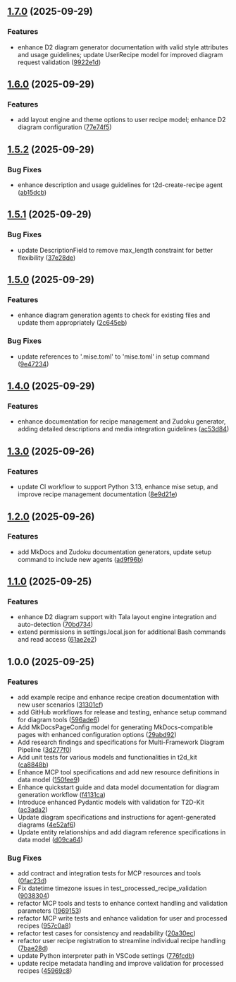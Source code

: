 ## [1.7.0](https://github.com/afterthought/t2d-kit/compare/v1.6.0...v1.7.0) (2025-09-29)

### Features

* enhance D2 diagram generator documentation with valid style attributes and usage guidelines; update UserRecipe model for improved diagram request validation ([9922e1d](https://github.com/afterthought/t2d-kit/commit/9922e1dde26e0de3add2652e1e5dc067a38f4fb1))

## [1.6.0](https://github.com/afterthought/t2d-kit/compare/v1.5.2...v1.6.0) (2025-09-29)

### Features

* add layout engine and theme options to user recipe model; enhance D2 diagram configuration ([77e74f5](https://github.com/afterthought/t2d-kit/commit/77e74f58e4bc2b9280e2dd1bab98093ca208e788))

## [1.5.2](https://github.com/afterthought/t2d-kit/compare/v1.5.1...v1.5.2) (2025-09-29)

### Bug Fixes

* enhance description and usage guidelines for t2d-create-recipe agent ([ab15dcb](https://github.com/afterthought/t2d-kit/commit/ab15dcb3916181bf87e964c3cf224cc65c9c3aa5))

## [1.5.1](https://github.com/afterthought/t2d-kit/compare/v1.5.0...v1.5.1) (2025-09-29)

### Bug Fixes

* update DescriptionField to remove max_length constraint for better flexibility ([37e28de](https://github.com/afterthought/t2d-kit/commit/37e28de12f57d07cdb55d0a40c7922e2ad9f12e1))

## [1.5.0](https://github.com/afterthought/t2d-kit/compare/v1.4.0...v1.5.0) (2025-09-29)

### Features

* enhance diagram generation agents to check for existing files and update them appropriately ([2c645eb](https://github.com/afterthought/t2d-kit/commit/2c645eb0842f403742740306756d65dcb66ffe05))

### Bug Fixes

* update references to '.mise.toml' to 'mise.toml' in setup command ([9e47234](https://github.com/afterthought/t2d-kit/commit/9e47234ba9c58dcbb770119a5b75d0501eea52c3))

## [1.4.0](https://github.com/afterthought/t2d-kit/compare/v1.3.0...v1.4.0) (2025-09-29)

### Features

* enhance documentation for recipe management and Zudoku generator, adding detailed descriptions and media integration guidelines ([ac53d84](https://github.com/afterthought/t2d-kit/commit/ac53d84933fcf7fb97e28e821193d50aa8a5d7f9))

## [1.3.0](https://github.com/afterthought/t2d-kit/compare/v1.2.0...v1.3.0) (2025-09-26)

### Features

* update CI workflow to support Python 3.13, enhance mise setup, and improve recipe management documentation ([8e9d21e](https://github.com/afterthought/t2d-kit/commit/8e9d21eee005a6e07f12d286fb0219cdf162fc30))

## [1.2.0](https://github.com/afterthought/t2d-kit/compare/v1.1.0...v1.2.0) (2025-09-26)

### Features

* add MkDocs and Zudoku documentation generators, update setup command to include new agents ([ad9f96b](https://github.com/afterthought/t2d-kit/commit/ad9f96b869daa6337dc2e36c41ced484ad5dd64b))

## [1.1.0](https://github.com/afterthought/t2d-kit/compare/v1.0.0...v1.1.0) (2025-09-25)

### Features

* enhance D2 diagram support with Tala layout engine integration and auto-detection ([70bd734](https://github.com/afterthought/t2d-kit/commit/70bd7344f42358522f7aaa38bea69e8119d0011b))
* extend permissions in settings.local.json for additional Bash commands and read access ([61ae2e2](https://github.com/afterthought/t2d-kit/commit/61ae2e26c98e9c34d42cf3e3f47718091cc82d83))

## 1.0.0 (2025-09-25)

### Features

* add example recipe and enhance recipe creation documentation with new user scenarios ([31301cf](https://github.com/afterthought/t2d-kit/commit/31301cfdba43cca2f71d688937541dbd35405409))
* add GitHub workflows for release and testing, enhance setup command for diagram tools ([596ade6](https://github.com/afterthought/t2d-kit/commit/596ade6456b0cbe174b81fe33a761329014c220f))
* Add MkDocsPageConfig model for generating MkDocs-compatible pages with enhanced configuration options ([29abd92](https://github.com/afterthought/t2d-kit/commit/29abd9203814599e62225590c3d3e9a81ed1b28e))
* Add research findings and specifications for Multi-Framework Diagram Pipeline ([3d277f0](https://github.com/afterthought/t2d-kit/commit/3d277f0b3a7ebd2aaa768eff652c60d71ec61bce))
* Add unit tests for various models and functionalities in t2d_kit ([ca8848b](https://github.com/afterthought/t2d-kit/commit/ca8848bee1c133d30d54638099858ec04637f321))
* Enhance MCP tool specifications and add new resource definitions in data model ([150fee9](https://github.com/afterthought/t2d-kit/commit/150fee9d8f2967c79e78ae7256182c68fc835d22))
* Enhance quickstart guide and data model documentation for diagram generation workflow ([f4131ca](https://github.com/afterthought/t2d-kit/commit/f4131caaf8ab1392204d8f072a3893f9c56e4d38))
* Introduce enhanced Pydantic models with validation for T2D-Kit ([ac3ada2](https://github.com/afterthought/t2d-kit/commit/ac3ada2cc6c30bfcfe531c021815b40af6bb4258))
* Update diagram specifications and instructions for agent-generated diagrams ([4e52af6](https://github.com/afterthought/t2d-kit/commit/4e52af69cc539cbbe0a1642b255073724bfe2240))
* Update entity relationships and add diagram reference specifications in data model ([d09ca64](https://github.com/afterthought/t2d-kit/commit/d09ca64d0e9e70e485f8240def27934d5b283e35))

### Bug Fixes

* add contract and integration tests for MCP resources and tools ([0fac23d](https://github.com/afterthought/t2d-kit/commit/0fac23dd625d3038c0b48e84b7151afd823f8a50))
* Fix datetime timezone issues in test_processed_recipe_validation ([9038304](https://github.com/afterthought/t2d-kit/commit/9038304d8d1dc10c7f5842de9a7d9f5060e56f2b))
* refactor MCP tools and tests to enhance context handling and validation parameters ([1969153](https://github.com/afterthought/t2d-kit/commit/1969153fb9c1849085fcba8d181aeb8bb1852adb))
* refactor MCP write tests and enhance validation for user and processed recipes ([957c0a8](https://github.com/afterthought/t2d-kit/commit/957c0a8a69c42a59aa78ca78887a6deb5982dd16))
* refactor test cases for consistency and readability ([20a30ec](https://github.com/afterthought/t2d-kit/commit/20a30ecda7ae18283075177f4171c2772e33c632))
* refactor user recipe registration to streamline individual recipe handling ([7bae28d](https://github.com/afterthought/t2d-kit/commit/7bae28d90412d79ee4af5a5cc0b21133892c9026))
* update Python interpreter path in VSCode settings ([776fcdb](https://github.com/afterthought/t2d-kit/commit/776fcdbd8da0d8e210953b206fff2a9e41c0f3db))
* update recipe metadata handling and improve validation for processed recipes ([45969c8](https://github.com/afterthought/t2d-kit/commit/45969c8c5e20b11fcc6640d4763db8b262f4df2c))
